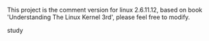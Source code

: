 This project is the comment version for linux 2.6.11.12,
based on book 'Understanding The Linux Kernel 3rd',
please feel free to modify.

study
